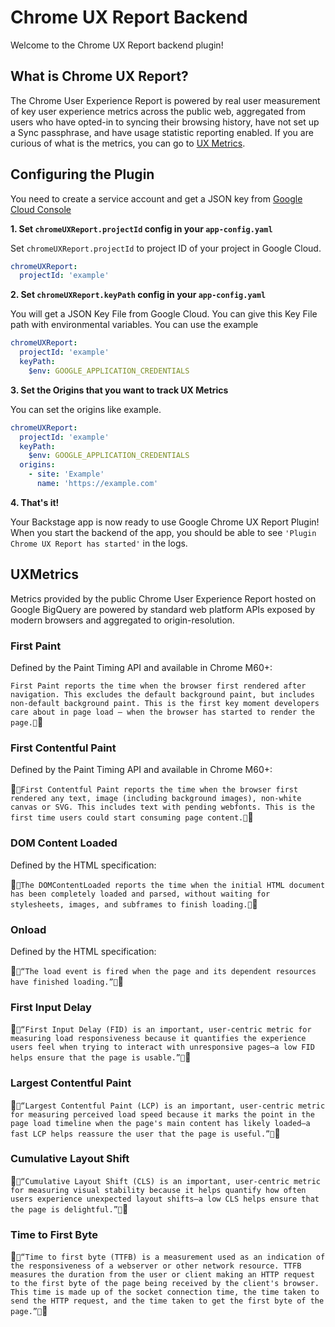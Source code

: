 # Chrome UX Report Backend

Welcome to the Chrome UX Report backend plugin!

## What is Chrome UX Report?

The Chrome User Experience Report is powered by real user measurement of key user experience metrics across the public web, aggregated from users who have opted-in to syncing their browsing history, have not set up a Sync passphrase, and have usage statistic reporting enabled. If you are curious of what is the metrics, you can go to [UX Metrics](#UXMetrics).

## Configuring the Plugin

You need to create a service account and get a JSON key from [Google Cloud Console](https://console.cloud.google.com)

**1. Set `chromeUXReport.projectId` config in your `app-config.yaml`**

Set `chromeUXReport.projectId` to project ID of your project in Google Cloud.

```yaml
chromeUXReport:
  projectId: 'example'
```

**2. Set `chromeUXReport.keyPath` config in your `app-config.yaml`**

You will get a JSON Key File from Google Cloud. You can give this Key File path with environmental variables. You can use the example

```yaml
chromeUXReport:
  projectId: 'example'
  keyPath:
    $env: GOOGLE_APPLICATION_CREDENTIALS
```

**3. Set the Origins that you want to track UX Metrics**

You can set the origins like example.

```yaml
chromeUXReport:
  projectId: 'example'
  keyPath:
    $env: GOOGLE_APPLICATION_CREDENTIALS
  origins:
    - site: 'Example'
      name: 'https://example.com'
```

**4. That's it!**

Your Backstage app is now ready to use Google Chrome UX Report Plugin! When you start the
backend of the app, you should be able to see
`'Plugin Chrome UX Report has started'`
in the logs.

## UXMetrics

Metrics provided by the public Chrome User Experience Report hosted on Google BigQuery are powered by standard web platform APIs exposed by modern browsers and aggregated to origin-resolution.

### First Paint

Defined by the Paint Timing API and available in Chrome M60+:

`First Paint reports the time when the browser first rendered after navigation. This excludes the default background paint, but includes non-default background paint. This is the first key moment developers care about in page load – when the browser has started to render the page.`

### First Contentful Paint

Defined by the Paint Timing API and available in Chrome M60+:

`First Contentful Paint reports the time when the browser first rendered any text, image (including background images), non-white canvas or SVG. This includes text with pending webfonts. This is the first time users could start consuming page content.`

### DOM Content Loaded

Defined by the HTML specification:

`The DOMContentLoaded reports the time when the initial HTML document has been completely loaded and parsed, without waiting for stylesheets, images, and subframes to finish loading.`

### Onload

Defined by the HTML specification:

`“The load event is fired when the page and its dependent resources have finished loading.”`

### First Input Delay

`“First Input Delay (FID) is an important, user-centric metric for measuring load responsiveness because it quantifies the experience users feel when trying to interact with unresponsive pages—a low FID helps ensure that the page is usable.”`

### Largest Contentful Paint

`“Largest Contentful Paint (LCP) is an important, user-centric metric for measuring perceived load speed because it marks the point in the page load timeline when the page's main content has likely loaded—a fast LCP helps reassure the user that the page is useful.”`

### Cumulative Layout Shift

`“Cumulative Layout Shift (CLS) is an important, user-centric metric for measuring visual stability because it helps quantify how often users experience unexpected layout shifts—a low CLS helps ensure that the page is delightful.”`

### Time to First Byte

`“Time to first byte (TTFB) is a measurement used as an indication of the responsiveness of a webserver or other network resource. TTFB measures the duration from the user or client making an HTTP request to the first byte of the page being received by the client's browser. This time is made up of the socket connection time, the time taken to send the HTTP request, and the time taken to get the first byte of the page.”`
